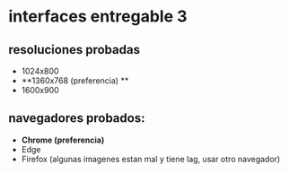 # interfaces entregable 3
## resoluciones probadas
* 1024x800
* **1360x768 (preferencia) **
* 1600x900

## navegadores probados:
* **Chrome (preferencia)**
* Edge
* Firefox (algunas imagenes estan mal y tiene lag, usar otro navegador)

